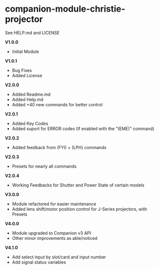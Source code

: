 # companion-module-christie-projector
See HELP.md and LICENSE

**V1.0.0**
* Initial Module

**V1.0.1**
* Bug Fixes
* Added License

**V2.0.0**
* Added Readme.md
* Added Help.md
* Added +40 new commands for better control

**V2.0.1**
* Added Key Codes
* Added suport for ERROR codes (If enabled with the "(EME)" command)

**V2.0.2**
* Added feedback from (FYI) + (LPH) commands

**V2.0.3**
* Presets for nearly all commands

**V2.0.4**
* Working Feedbacks for Shutter and Power State of certain models

**V3.0.0**
* Module refactored for easier maintenance
* Added lens shift/motor position control for J-Series projectors, with Presets

**V4.0.0**
* Module upgraded to Companion v3 API
* Other minor improvements as able/noticed

**V4.1.0**
* Add select input by slot/card and input number
* Add signal status variables